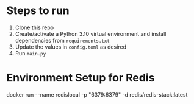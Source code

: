 # Steps to run
1. Clone this repo
2. Create/activate a Python 3.10 virtual environment and install dependencies from `requirements.txt`
3. Update the values in `config.toml` as desired
4. Run `main.py`

# Environment Setup for Redis
docker run --name redislocal -p "6379:6379" -d redis/redis-stack:latest
